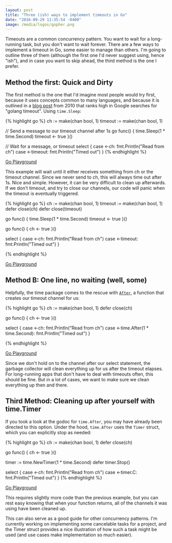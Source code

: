 ```yaml
---
layout: post
title: "Three (ish) ways to implement timeouts in Go"
date: "2016-09-29 11:35:54 -0400"
image: /media/logos/gopher.png
---
```


Timeouts are a common concurrency pattern. You want to wait for a long-running task, but you don't want to wait forever. There are a few ways to implement a timeout in Go, some easier to manage than others. I'm going to outline three of them (although the first one I'd never suggest using, hence "ish"), and in case you want to skip ahead, the third method is the one I prefer.

## Method the first: Quick and Dirty

The first method is the one that I'd imagine most people would try first, because it uses concepts common to many languages, and because it is outlined in a [blog post](https://blog.golang.org/go-concurrency-patterns-timing-out-and) from 2010 that ranks high in Google searches for "golang timeout". Using `time.Sleep`:

{% highlight go %}
ch := make(chan bool, 1)
timeout := make(chan bool, 1)

// Send a message to our timeout channel after 1s
go func() {
  time.Sleep(1 * time.Second)
  timeout <- true
}()

// Wait for a message, or timeout
select {
case <-ch:
  fmt.Println("Read from ch")
case <-timeout:
  fmt.Println("Timed out")
}
{% endhighlight %}

[Go Playground](https://play.golang.org/p/_Q2LGnR24M)

This example will wait until it either receives something from ch or the timeout channel. Since we never send to ch, this will always time out after 1s. Nice and simple. However, it can be very difficult to clean up afterwards. If we don't timeout, and try to close our channels, our code will panic when the timeout is eventually triggered.

{% highlight go %}
ch := make(chan bool, 1)
timeout := make(chan bool, 1)
defer close(ch)
defer close(timeout)

go func() {
  time.Sleep(1 * time.Second)
  timeout <- true
}()

go func() {
  ch <- true
}()

select {
case <-ch:
  fmt.Println("Read from ch")
case <-timeout:
  fmt.Println("Timed out")
}

{% endhighlight %}

[Go Playground](https://play.golang.org/p/MD0idCIB87)

## Method B: One line, no waiting (well, some)

Helpfully, the time package comes to the rescue with [`After`](https://golang.org/pkg/time/#After), a function that creates our timeout channel for us:

{% highlight go %}
ch := make(chan bool, 1)
defer close(ch)

go func() {
  ch <- true
}()

select {
case <-ch:
  fmt.Println("Read from ch")
case <-time.After(1 * time.Second):
  fmt.Println("Timed out")
}

{% endhighlight %}

[Go Playground](https://play.golang.org/p/ux3T5S33YQ)

Since we don't hold on to the channel after our select statement, the garbage collector will clean everything up for us after the timeout elapses. For long-running apps that don't have to deal with timeouts often, this should be fine. But in a lot of cases, we want to make sure we clean everything up then and there.

## Third Method: Cleaning up after yourself with time.Timer

If you took a look at the godoc for `time.After`, you may have already been directed to this option. Under the hood, `time.After` uses the `Timer` struct, which you can explicitly stop as needed:

{% highlight go %}
ch := make(chan bool, 1)
defer close(ch)

go func() {
  ch <- true
}()

timer := time.NewTimer(1 * time.Second)
defer timer.Stop()

select {
case <-ch:
  fmt.Println("Read from ch")
case <-timer.C:
  fmt.Println("Timed out")
}
{% endhighlight %}

[Go Playground](https://play.golang.org/p/70hu-xaSZV)

This requires slightly more code than the previous example, but you can rest easy knowing that when your function returns, all of the channels it was using have been cleaned up.

This can also serve as a good guide for other concurrency patterns. I'm currently working on implementing some cancelable tasks for a project, and the Timer struct provides a nice illustration of how such a task might be used (and use cases make implementation so much easier).
